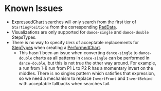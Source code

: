 # Known Issues

- [ExpressedChart](HowItWorks.md#-expressedCharts) searches will only search from the first tier of `StartingPositions` from the corresponding [PadData](PadData.md).
- Visualizations are only supported for `dance-single` and `dance-double` StepsTypes.
- There is no way to specify *tiers* of acceptable replacements for [StepTypes](StepTypes.md) when creating a [PerformedChart](HowItWorks.md#-performedCharts).
	- This hasn't been an issue when converting `dance-single` to `dance-double` charts as all patterns in `dance-single` can be performed in `dance-double`, but this is not true the other way around. For example, a run from 1-8 run from P1 L to P2 R has a momentary invert on the middles. There is no singles pattern which satisfies that expression, so we need a mechanism to replace `InvertFront` and `InvertBehind` with acceptable fallbacks when searches fail.